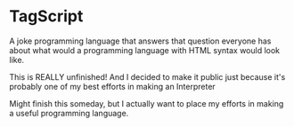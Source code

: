 # TagScript

A joke programming language that answers that question everyone has about what would a programming language with HTML syntax would look like.

This is REALLY unfinished! And I decided to make it public just because it's probably one of my best efforts in making an Interpreter

Might finish this someday, but I actually want to place my efforts in making a useful programming language.
